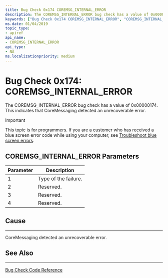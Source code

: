 ```yaml
---
title: Bug Check 0x174 COREMSG_INTERNAL_ERROR
description: The COREMSG_INTERNAL_ERROR bug check has a value of 0x00000174. It indicates that CoreMessaging detected an unrecoverable error.
keywords: ["Bug Check 0x174 COREMSG_INTERNAL_ERROR", "COREMSG_INTERNAL_ERROR"]
ms.date: 01/04/2019
topic_type:
- apiref
api_name:
- COREMSG_INTERNAL_ERROR
api_type:
- NA
ms.localizationpriority: medium
---
```


# Bug Check 0x174: COREMSG\_INTERNAL\_ERROR

The COREMSG_INTERNAL_ERROR bug check has a value of 0x00000174. This indicates that CoreMessaging detected an unrecoverable error.

> [!IMPORTANT]
> This topic is for programmers. If you are a customer who has received a blue screen error code while using your computer, see [Troubleshoot blue screen errors](https://www.windows.com/stopcode).


 
## COREMSG\_INTERNAL\_ERROR Parameters

|Parameter|Description|
|--- |--- |
|1| Type of the failure.|
|2| Reserved. |
|3| Reserved. |
|4| Reserved. |


## Cause
-----

CoreMessaging detected an unrecoverable error.


## See Also
----------

[Bug Check Code Reference](bug-check-code-reference2.md)


